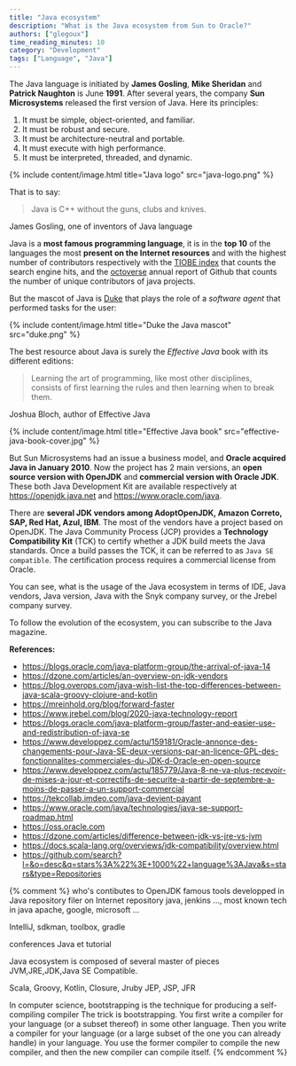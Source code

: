 ```yaml
---
title: "Java ecosystem"
description: "What is the Java ecosystem from Sun to Oracle?"
authors: ["glegoux"]
time_reading_minutes: 10
category: "Development"
tags: ["Language", "Java"]
---
```


The Java language is initiated by **James Gosling**, **Mike Sheridan** and **Patrick Naughton** is June **1991**. After several years,
the company **Sun Microsystems** released the first version of Java. Here its principles: 

1. It must be simple, object-oriented, and familiar.
2. It must be robust and secure.
3. It must be architecture-neutral and portable.
4. It must execute with high performance.
5. It must be interpreted, threaded, and dynamic.

{% include content/image.html title="Java logo" src="java-logo.png" %}

That is to say:

> Java is C++ without the guns, clubs and knives.

James Gosling, one of inventors of Java language

Java is a **most famous programming language**, it is in the **top 10** of the languages 
the most **present on the Internet resources** and with the highest number of contributors 
respectively with the [TIOBE index](https://www.tiobe.com/tiobe-index/programming-languages-definition) 
that counts the search engine hits, and the [octoverse](https://octoverse.github.com)
annual report of Github that counts the number of unique contributors of java projects.

But the mascot of Java is [Duke](https://www.oracle.com/java/duke.html) that plays the role of a *software agent* 
that performed tasks for the user:

{% include content/image.html title="Duke the Java mascot" src="duke.png" %}

The best resource about Java is surely the *Effective Java* book with its different editions:

> Learning the art of programming, like most other disciplines,  
> consists of first learning the rules and then learning when to break them.

Joshua Bloch, author of Effective Java

{% include content/image.html title="Effective Java book" src="effective-java-book-cover.jpg" %}

But Sun Microsystems had an issue a business model, and **Oracle acquired Java in January 2010**. 
Now the project has 2 main versions, an **open source version with OpenJDK** and **commercial version with Oracle JDK**.
These both Java Development Kit are available respectively at <https://openjdk.java.net> and <https://www.oracle.com/java>.

There are **several JDK vendors among AdoptOpenJDK, Amazon Correto, SAP, Red Hat, Azul, IBM**. 
The most of the vendors have a project based on OpenJDK. The Java Community Process (JCP) 
provides a **Technology Compatibility Kit** (TCK) to certify whether a JDK build meets 
the Java standards. Once a build passes the TCK, it can be referred to as `Java SE compatible`.
The certification process requires a commercial license from Oracle.

You can see, what is the usage of the Java ecosystem in terms of IDE, Java vendors, Java version, Java 
with the Snyk company survey, or the Jrebel company survey.

To follow the evolution of the ecosystem, you can subscribe to the Java magazine. 

**References:**

* <https://blogs.oracle.com/java-platform-group/the-arrival-of-java-14>
* <https://dzone.com/articles/an-overview-on-jdk-vendors>
* <https://blog.overops.com/java-wish-list-the-top-differences-between-java-scala-groovy-clojure-and-kotlin>
* <https://mreinhold.org/blog/forward-faster>
* <https://www.jrebel.com/blog/2020-java-technology-report>
* <https://blogs.oracle.com/java-platform-group/faster-and-easier-use-and-redistribution-of-java-se>
* <https://www.developpez.com/actu/159181/Oracle-annonce-des-changements-pour-Java-SE-deux-versions-par-an-licence-GPL-des-fonctionnalites-commerciales-du-JDK-d-Oracle-en-open-source>
* <https://www.developpez.com/actu/185779/Java-8-ne-va-plus-recevoir-de-mises-a-jour-et-correctifs-de-securite-a-partir-de-septembre-a-moins-de-passer-a-un-support-commercial>
* <https://tekcollab.imdeo.com/java-devient-payant>
* <https://www.oracle.com/java/technologies/java-se-support-roadmap.html>
* <https://oss.oracle.com>
* <https://dzone.com/articles/difference-between-jdk-vs-jre-vs-jvm>
* <https://docs.scala-lang.org/overviews/jdk-compatibility/overview.html>
* <https://github.com/search?l=&o=desc&q=stars%3A%22%3E+1000%22+language%3AJava&s=stars&type=Repositories>

{% comment %} 
who's contibutes to OpenJDK
famous tools developped in Java
repository filer on Internet
repository java, jenkins ..., most known tech in java 
apache, google, microsoft ...

IntelliJ, sdkman, toolbox, gradle

conferences Java et tutorial

Java ecosystem is composed of several master of pieces
JVM,JRE,JDK,Java SE Compatible.

Scala, Groovy, Kotlin, Closure, Jruby
JEP, JSP, JFR

In computer science, bootstrapping is the technique for producing a self-compiling compiler 
The trick is bootstrapping. You first write a compiler for your language (or a subset thereof) 
in some other language. Then you write a compiler for your language (or a large subset of the one you can already handle) 
in your language. You use the former compiler to compile the new compiler, and then the new compiler can compile itself.
{% endcomment %}
